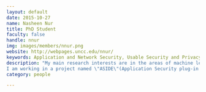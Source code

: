 ```yaml
---
layout: default
date: 2015-10-27
name: Nasheen Nur
title: PhD Student
faculty: false
handle: nnur
img: images/members/nnur.png
website: http://webpages.uncc.edu/nnur/
keywords: Application and Network Security, Usable Security and Privacy
description: "My main research interests are in the areas of machine learning, image processing, data mining and knowledge representation. I have done my undergraduate research on the topic \"Content Based Image Retrieval Using Relevance Feedback\" where I tried to uniquely improve retrieval result by my integration of relevance feedback in the system. 
I am working in a project named \"ASIDE\"(Application Security plug-in for Integrated Development Environment), an Eclipse plug-in which focuses on helping the developers to detect software vulnerabilities,write secure code and educating students about secure programming and good coding practices. I am exploring both security and HCI areas under Dr. Bill Chu who is guiding me in the security aspect of ASIDE and Dr. Heather Lipford who is guiding me in the HCI aspect."
category: people

---
```

